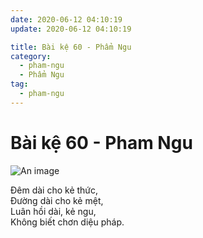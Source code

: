 ```yaml
---
date: 2020-06-12 04:10:19
update: 2020-06-12 04:10:19

title: Bài kệ 60 - Phẩm Ngu
category:
  - pham-ngu
  - Phẩm Ngu
tag:
  - pham-ngu
---
```


# Bài kệ 60 - Pham Ngu

![An image](/img/pham-ngu/pham-ngu-060.jpg)

Ðêm dài cho kẻ thức,<br>Ðường dài cho kẻ mệt,<br>Luân hồi dài, kẻ ngu,<br>Không biết chơn diệu pháp.<br>
